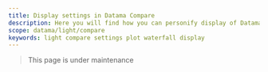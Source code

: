 ```yaml
---
title: Display settings in Datama Compare
description: Here you will find how you can personify display of Datama Compare
scope: datama/light/compare
keywords: light compare settings plot waterfall display
---
```


> This page is under maintenance
